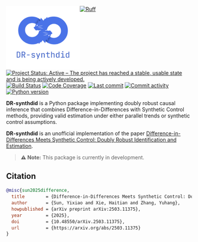 <img src="./docs/source/_static/dr-synthdid.png" width="200" align="left" alt="drsynthdid logo"></img>

[![Ruff](https://img.shields.io/endpoint?url=https://raw.githubusercontent.com/astral-sh/ruff/main/assets/badge/v2.json)](https://github.com/astral-sh/ruff)
[![Project Status: Active – The project has reached a stable, usable state and is being actively developed.](https://www.repostatus.org/badges/latest/active.svg)](https://www.repostatus.org/#active)
[![Build Status](https://github.com/jordandeklerk/drdidsynth/actions/workflows/test.yml/badge.svg)](https://github.com/jordandeklerk/drdidsynth/actions/workflows/test.yml)
[![Code Coverage](https://codecov.io/gh/jordandeklerk/DR-synthdid/branch/main/graph/badge.svg)](https://codecov.io/gh/jordandeklerk/DR-synthdid)
[![Last commit](https://img.shields.io/github/last-commit/jordandeklerk/DR-synthdid)](https://github.com/jordandeklerk/DR-synthdid/graphs/commit-activity)
[![Commit activity](https://img.shields.io/github/commit-activity/m/jordandeklerk/DR-synthdid)](https://github.com/jordandeklerk/DR-synthdid/graphs/commit-activity)
[![Python version](https://img.shields.io/badge/3.10%20%7C%203.11%20%7C%203.12%20%7C%203.13-blue?logo=python&logoColor=white)](https://www.python.org/)

__DR-synthdid__ is a Python package implementing doubly robust causal inference that combines Difference-in-Differences with Synthetic Control methods, providing valid estimation under either parallel trends or synthetic control assumptions.
<br>

__DR-synthdid__ is an unofficial implementation of the paper [Difference-in-Differences Meets Synthetic Control: Doubly Robust Identification and Estimation](https://arxiv.org/pdf/2503.11375).


> **⚠️ Note:**
> This package is currently in development.



## Citation

```bibtex
@misc{sun2025difference,
  title        = {Difference-in-Differences Meets Synthetic Control: Doubly Robust Identification and Estimation},
  author       = {Sun, Yixiao and Xie, Haitian and Zhang, Yuhang},
  howpublished = {arXiv preprint arXiv:2503.11375},
  year         = {2025},
  doi          = {10.48550/arXiv.2503.11375},
  url          = {https://arxiv.org/abs/2503.11375}
}
```
